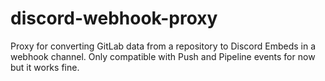 # discord-webhook-proxy
Proxy for converting GitLab data from a repository to Discord Embeds in a webhook channel. Only compatible with Push and Pipeline events for now but it works fine.